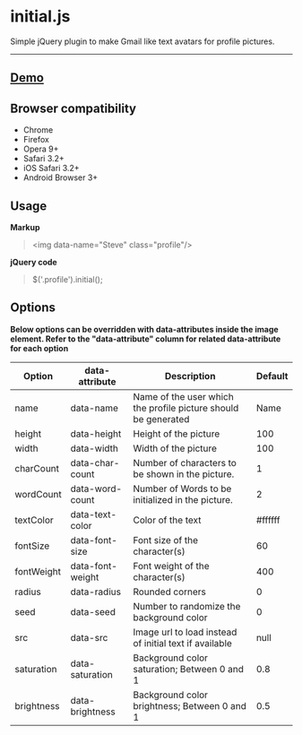 **initial.js**
==========
Simple jQuery plugin to make Gmail like text avatars for profile pictures.

---

[Demo][1]
--
Browser compatibility
---

 - Chrome
 - Firefox
 - Opera 9+
 - Safari 3.2+
 - iOS Safari 3.2+
 - Android Browser 3+ 

Usage
--
 
**Markup**

>  &lt;img data-name=&quot;Steve&quot; class=&quot;profile&quot;/&gt;

**jQuery code**

 > $('.profile').initial(); 


  [1]: http://judelicio.us/initial.js/
  
  Options
--
**Below options can be overridden with data-attributes inside the image element. Refer to the "data-attribute" column for related data-attribute for each option**

| Option      | data-attribute   | Description                                                    | Default                                                                                            |
|-------------|------------------|----------------------------------------------------------------|----------------------------------------------------------------------------------------------------|
| name        | data-name        | Name of the user which the profile picture should be generated | Name                                                                                               |
| height      | data-height      | Height of the picture                                          | 100                                                                                                |
| width       | data-width       | Width of the picture                                           | 100                                                                                                |
| charCount   | data-char-count  | Number of characters to be shown in the picture.               | 1                                                                                                  |
| wordCount   | data-word-count  | Number of Words to be initialized in the picture.              | 2                                                                                                  |
| textColor   | data-text-color  | Color of the text                                              | #ffffff                                                                                            |
| fontSize    | data-font-size   | Font size of the character(s)                                  | 60                                                                                                 |
| fontWeight  | data-font-weight | Font weight of the character(s)                                | 400                                                                                                |
| radius      | data-radius      | Rounded corners                                                | 0                                                                                                  |
| seed        | data-seed        | Number to randomize the background color                       | 0                                                                                                  |
| src         | data-src         | Image url to load instead of initial text if available         | null                                                                                               |
| saturation  | data-saturation  | Background color saturation; Between 0 and 1                   | 0.8                                                                                              |
| brightness  | data-brightness  | Background color brightness; Between 0 and 1                   | 0.5                                                                                              |
